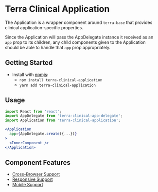 # Terra Clinical Application

The Application is a wrapper component around `terra-base` that provides clinical application-specific properties.

Since the Application will pass the AppDelegate instance it received as an `app` prop to its children, any child components
given to the Application should be able to handle that `app` prop appropriately.

## Getting Started

- Install with [npmjs](https://www.npmjs.com):
  - `npm install terra-clinical-application`
  - `yarn add terra-clinical-application`

## Usage

```jsx
import React from 'react';
import AppDelegate from 'terra-clinical-app-delegate';
import Application from 'terra-clinical-application';

<Application
  app={AppDelegate.create({...})}
>
  <InnerComponent />
</Application>

```

## Component Features
* [Cross-Browser Support](https://github.com/cerner/terra-core/wiki/Component-Features#cross-browser-support)
* [Responsive Support](https://github.com/cerner/terra-core/wiki/Component-Features#responsive-support)
* [Mobile Support](https://github.com/cerner/terra-core/wiki/Component-Features#mobile-support)
